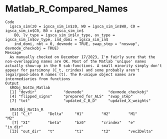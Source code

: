 # Matlab_R_Compared_Names

    Code
      igsca_sim(z0 = igsca_sim_in$z0, W0 = igsca_sim_in$W0, C0 = igsca_sim_in$C0, B0 = igsca_sim_in$
        B0, lv_type = igsca_sim_in$lv_type, ov_type = igsca_sim_in$ov_type, ind_domi = igsca_sim_in$
        ind_domi, nbt = 0, devmode = TRUE, swap_step = "noswap", devmode_checkobj = TRUE)
    Message
      As manually checked on December 17/2023, I'm fairly sure that the non-overlapping names are OK. Most of the Matlab 'unique' names actually show-up in the R sub-functions. A small minority simply don't appear for parsimony (C_t, crindex) and some probably aren't legal/good-idea R names (t). The R-unique object names are intermediaries from functions
    Output
      $RObj_NotIn_Matlab
      [1] "devdir"            "devmode"           "devmode_checkobj" 
      [4] "flipped_signs"     "prepared_for_ALS"  "swap_step"        
      [7] "tot"               "updated_C_B_D"     "updated_X_weights"
      
      $MatObj_NotIn_R
       [1] "C_t"       "Delta"     "H1"        "H2"        "M1"        "M2"       
       [7] "XI"        "beta"      "bz0"       "crindex"   "e"         "in_dir"   
      [13] "out_dir"   "t"         "t1"        "t2"        "vecZDelta"
      


